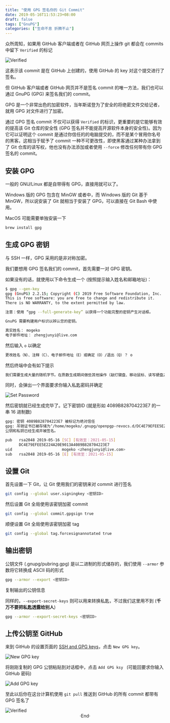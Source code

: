 ```yaml
---
title: "使用 GPG 签名你的 Git Commit"
date: 2019-05-16T11:53:23+08:00
draft: false
tags: ["GnuPG"]
categories: ["生命不息 折腾不止"]
---
```

<!-- 
<img alt="" src="https://mogeko.github.io/blog-images/r/065/" >
<span class="spoiler" ></span>
&emsp;&emsp;
 -->

众所周知，如果用 GitHub 客户端或者在 GitHub 网页上操作 git 都会在 commits 中留下 `Verified` 的标记

<img alt="Verified" src="https://mogeko.github.io/blog-images/r/065/verified_1.png" >

这表示该 commit 是在 GitHub 上创建的，使用 GitHub 的 key 对这个提交进行了签名。

但 GitHub 客户端或者 GitHub 网页并不是签名 commit 的唯一方法，我们也可以通过 GnuPG (GPG) 来签名我们的 commit。

GPG 是一个非常出色的加密软件，当年斯诺登为了安全的将绝密文件交给记者，就用 GPG 对文件进行了加密。

通过 GPG 签名 commit 不仅可以获得 `Verified` 的标识，更重要的是它能够有效的提高该 Git 仓库的安全性 (GPG 签名并不能提高开源软件本身的安全性)。因为它可以证明这个 commit 是通过你信任的的电脑提交的，而不是某个冒用你名号的黑客。这相当于赋予了 commit 一种不可更改性，即使黑客通过某种办法拿到了 Git 仓库的读写权，他也没有办法添加或者使用 `--force` 修改任何带有你 GPG 签名的 commit。

## 安装 GPG

一般的 GNU/Linux 都是自带得有 GPG，直接用就可以了。

Windows 版的 GPG 包含在 MinGW 或者中，而 Windows 版的 Git 基于 MinGW，所以说安装了 Git 就相当于安装了 GPG，可以直接在 Git Bash 中使用。

MacOS 可能需要单独安装一下

```bash
brew install gpg
```

## 生成 GPG 密钥

与 SSH 一样，GPG 采用的是非对称加密。

我们要想用 GPG 签名我们的 commit，首先需要一对 GPG 密钥。

如果没有的话，就使用以下命令生成一个 (按照提示输入姓名和邮箱地址)：

```bash
$ gpg --gen-key
gpg (GnuPG) 2.2.15; Copyright (C) 2019 Free Software Foundation, Inc.
This is free software: you are free to change and redistribute it.
There is NO WARRANTY, to the extent permitted by law.

注意：使用 “gpg --full-generate-key” 以获得一个功能完整的密钥产生对话框。

GnuPG 需要构建用户标识以辨认您的密钥。

真实姓名： mogeko
电子邮件地址： zhengjunyi@live.com
```

然后输入 `o` 以确定

```bash
更改姓名（N）、注释（C）、电子邮件地址（E）或确定（O）/退出（Q）？ o
```

然后终端中会有如下提示

```bash
我们需要生成大量的随机字节。在质数生成期间做些其他操作（敲打键盘、移动鼠标、读写硬盘之类的）将会是一个不错的主意；这会让随机数发生器有更好的机会获得足够的熵
```

同时，会弹出一个界面要求你输入私匙密码并确定

<img alt="Set Password" src="https://mogeko.github.io/blog-images/r/065/set-passwd.png" >

然后密钥就已经生成完毕了。记下密钥ID (就是形如 4089B828704223E7 的一串 16 进制数)

```bash
gpg: 密钥 4089B828704223E7 被标记为绝对信任
gpg: 吊销证书已被存储为‘/home/mogeko/.gnupg/openpgp-revocs.d/DC4E79EFEE5E224A20E9013A4089B828704223E7.rev’
公钥和私钥已经生成并被签名。

pub   rsa2048 2019-05-16 [SC] [有效至：2021-05-15]
      DC4E79EFEE5E224A20E9013A4089B828704223E7
uid                      mogeko <zhengjunyi@live.com>
sub   rsa2048 2019-05-16 [E] [有效至：2021-05-15]
```

## 设置 Git

首先设置一下 Git，让 Git 使用我们的密钥来对 commit 进行签名

```bash
git config --global user.signingkey <密钥ID>
```

然后设置 Git 全局使用该密钥加密 commit

```bash
git config --global commit.gpgsign true
```

顺便设置 Git 全局使用该密钥加密 tag

```bash
git config --global tag.forcesignannotated true
```

## 输出密钥

公钥文件 (.gnupg/pubring.gpg) 是以二进制的形式储存的，我们使用 `--armor` 参数将它转换成 ASCII 码的形式

```bash
gpg --armor --export <密钥ID>
```

复制输出的公钥信息

同样的，`--export-secret-keys` 则可以用来转换私匙，不过我们这里用不到 (**千万不要把私匙透露给别人**)

```bash
gpg --armor --export-secret-keys <密钥ID>
```

## 上传公钥至 GitHub

来到 GitHub 的设置页面的 [SSH and GPG keys](https://github.com/settings/keys)，点击 `New GPG key`。

<img alt="New GPG key" src="https://mogeko.github.io/blog-images/r/065/new_gpg_key.jpg" >

将刚刚复制的 GPG 公钥粘贴到对话框中，点击 `Add GPG ksy ` (可能回要求你输入 GitHub 密码)

<img alt="Add GPG key" src="https://mogeko.github.io/blog-images/r/065/add_gpg_key.png" >

<br>

至此以后你在这台计算机使用 `git pull` 推送到 GitHub 的所有 commit 都带有 GPG 签名了

<img alt="Verified" src="https://mogeko.github.io/blog-images/r/065/verified_2.png" >

<br>

<center>  ·End·  </center>